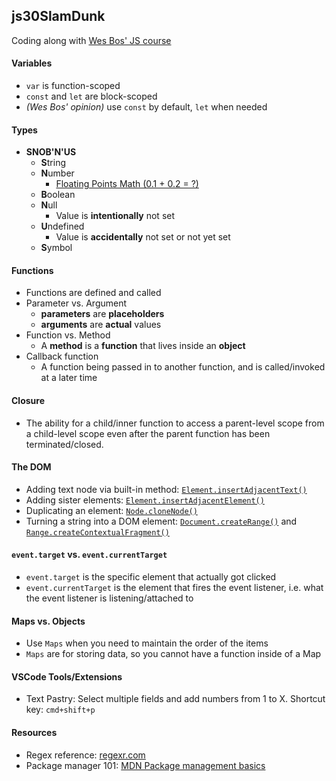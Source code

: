 ## js30SlamDunk
Coding along with [Wes Bos' JS course](https://github.com/wesbos/beginner-javascript)

#### Variables
- `var` is function-scoped
- `const` and `let` are block-scoped
- *(Wes Bos' opinion)* use `const` by default, `let` when needed

#### Types
- **SNOB'N'US**
  - **S**tring
  - **N**umber
    - [Floating Points Math (0.1 + 0.2 = ?)](https://0.30000000000000004.com/)
  - **B**oolean
  - **N**ull
    - Value is **intentionally** not set
  - **U**ndefined
    - Value is **accidentally** not set or not yet set
  - **S**ymbol

#### Functions
- Functions are defined and called
- Parameter vs. Argument
  - **parameters** are **placeholders**
  - **arguments** are **actual** values
- Function vs. Method
  - A **method** is a **function** that lives inside an **object**
- Callback function
  - A function being passed in to another function, and is called/invoked at a later time

#### Closure
- The ability for a child/inner function to access a parent-level scope from a child-level scope even after the parent function has been terminated/closed.
#### The DOM
- Adding text node via built-in method: [`Element.insertAdjacentText()`](https://developer.mozilla.org/en-US/docs/Web/API/Element/insertAdjacentText)
- Adding sister elements: [`Element.insertAdjacentElement()`](https://developer.mozilla.org/en-US/docs/Web/API/Element/insertAdjacentElement)
- Duplicating an element: [`Node.cloneNode()`](https://developer.mozilla.org/en-US/docs/Web/API/Node/cloneNode)
- Turning a string into a DOM element: [`Document.createRange()`](https://developer.mozilla.org/en-US/docs/Web/API/Document/createRange) and [`Range.createContextualFragment()`](https://developer.mozilla.org/en-US/docs/Web/API/Range/createContextualFragment)

#### `event.target` vs. `event.currentTarget`
- `event.target` is the specific element that actually got clicked
- `event.currentTarget` is the element that fires the event listener, i.e. what the event listener is listening/attached to

#### Maps vs. Objects
- Use `Maps` when you need to maintain the order of the items 
- `Maps` are for storing data, so you cannot have a function inside of a Map
#### VSCode Tools/Extensions
- Text Pastry: Select multiple fields and add numbers from 1 to X. Shortcut key: `cmd+shift+p`

#### Resources
- Regex reference: [regexr.com](https://regexr.com/)
- Package manager 101: [MDN Package management basics](https://developer.mozilla.org/en-US/docs/Learn/Tools_and_testing/Understanding_client-side_tools/Package_management)